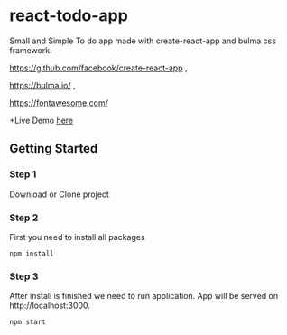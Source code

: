  # react-todo-app
 Small and Simple To do app made with create-react-app and bulma css framework.
 
 https://github.com/facebook/create-react-app ,
 
 https://bulma.io/ ,
 
 https://fontawesome.com/
 
 
+Live Demo [here](https://zekabass-react-todo-app.herokuapp.com/)
 ## Getting Started
 
 ### Step 1
 
 Download or Clone project
 
 ### Step 2
 
 First you need to install all packages
 ```
 npm install
 ```
 
 ### Step 3
 
 After install is finished we need to run application.
 App will be served on http://localhost:3000.
 ```
 npm start
 ```